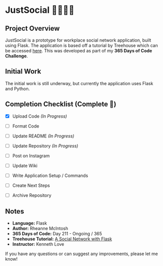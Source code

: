 # JustSocial :family_man_woman_girl_boy:

## Project Overview
JustSocial is a prototype for workplace social network application, built using Flask. The application is based off a tutorial by Treehouse which can be accessed [here](https://teamtreehouse.com/library/a-social-network-with-flask). This was developed as part of my **365 Days of Code Challenge**.

## Initial Work
The initial work is still underway, but currently the application uses Flask and Python.

<!-- :black_square_button: for not complete -->
<!-- :white_check_mark: for complete -->
## Completion Checklist (Complete :confetti_ball:)
- [X] Upload Code _(In Progress)_

- [ ] Format Code

- [ ] Update README _(In Progress)_

- [ ] Update Repository _(In Progress)_

- [ ] Post on Instagram

- [ ] Update Wiki

- [ ] Write Application Setup / Commands

- [ ] Create Next Steps
 
- [ ] Archive Repository

<!-- Repository Next Steps -->
<!--
## Next Steps
- Example Issue Name [(Issue #1)]()
- Host site if possible
-->

## Notes
- **Language:** Flask
- **Author:** Rheanne McIntosh
- **365 Days of Code:** Day 211 - Ongoing / 365
- **Treehouse Tutorial:** [A Social Network with Flask](https://teamtreehouse.com/library/a-social-network-with-flask)
- **Instructor:** Kenneth Love

If you have any questions or can suggest any improvements, please let me know!

<!-- Application Setup / Commands -->
<!--
## Application Setup / Commands
-->
